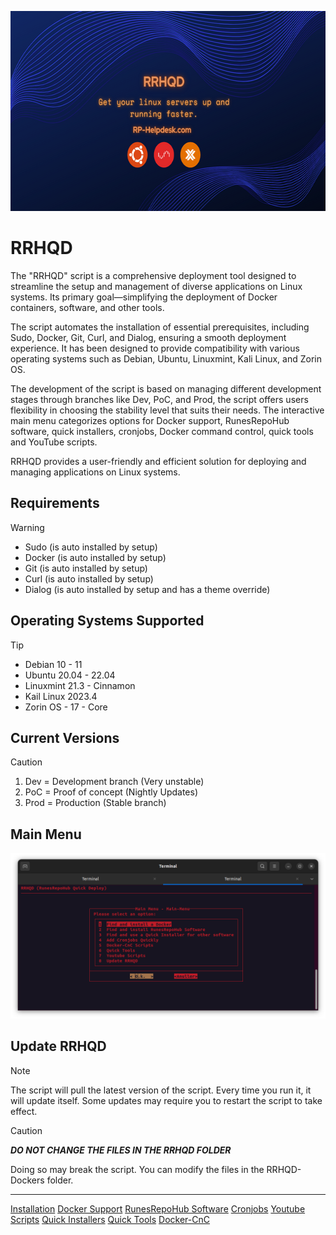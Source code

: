
<p align="center">
  <img width="640" height="320" src="docs/RRHQD.png">
</p>

# RRHQD
The "RRHQD" script is a comprehensive deployment tool designed to streamline the setup and management of diverse applications on Linux systems. Its primary goal—simplifying the deployment of Docker containers, software, and other tools.

The script automates the installation of essential prerequisites, including Sudo, Docker, Git, Curl, and Dialog, ensuring a smooth deployment experience. It has been designed to provide compatibility with various operating systems such as Debian, Ubuntu, Linuxmint, Kali Linux, and Zorin OS.

The development of the script is based on managing different development stages through branches like Dev, PoC, and Prod, the script offers users flexibility in choosing the stability level that suits their needs. The interactive main menu categorizes options for Docker support, RunesRepoHub software, quick installers, cronjobs, Docker command control, quick tools and YouTube scripts.

RRHQD provides a user-friendly and efficient solution for deploying and managing applications on Linux systems.

## Requirements

> [!WARNING]
>- Sudo (is auto installed by setup)
>- Docker (is auto installed by setup)
>- Git (is auto installed by setup)
>- Curl (is auto installed by setup)
>- Dialog (is auto installed by setup and has a theme override)

## Operating Systems Supported

> [!TIP]
>- Debian 10 - 11
>- Ubuntu 20.04 - 22.04
>- Linuxmint 21.3 - Cinnamon
>- Kail Linux 2023.4 
>- Zorin OS - 17 - Core

## Current Versions

>[!CAUTION]
>1. Dev = Development branch (Very unstable)
>2. PoC = Proof of concept (Nightly Updates)
>3. Prod = Production (Stable branch)

## Main Menu

![Alt text](docs/Images/Main-Menu.png)

## Update RRHQD

> [!NOTE]
>The script will pull the latest version of the script. Every time you run it, it will update itself. Some updates may require you to restart the script to take effect. 

> [!CAUTION]
>***DO NOT CHANGE THE FILES IN THE RRHQD FOLDER***
>
>Doing so may break the script. You can modify the files in the RRHQD-Dockers folder.

---------------------------------------------------------------------------------------------

[Installation](docs/Readme/Installation.md)
[Docker Support](docs/Readme/Docker-Support.md)
[RunesRepoHub Software](docs/Readme/RunesRepoHub.md)
[Cronjobs](docs/Readme/Cronjobs.md)
[Youtube Scripts](docs/Readme/Youtube-Scripts.md)
[Quick Installers](docs/Readme/Quick-Installer.md)
[Quick Tools](docs/Readme/Quick-Tools.md)
[Docker-CnC](docs/Readme/Docker-CnC.md)

